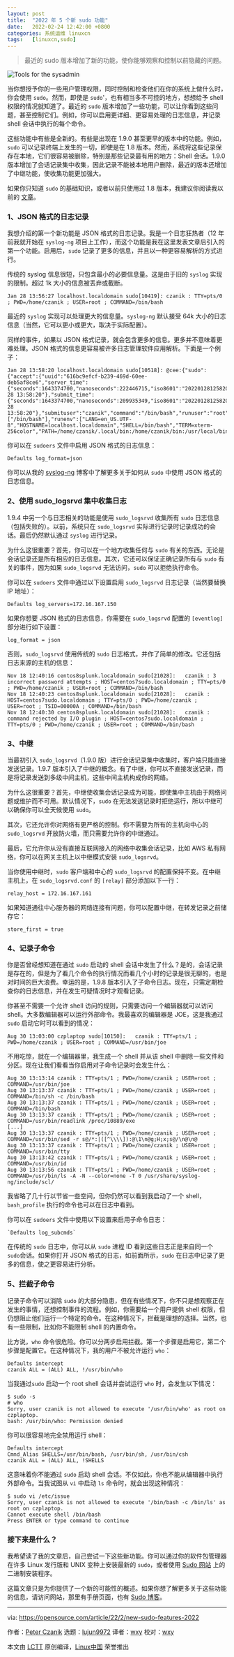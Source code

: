 ```yaml
---
layout: post
title:	"2022 年 5 个新 sudo 功能"
date:	2022-02-24 12:42:00 +0800 
categories:	系统运维 linuxcn 
tags:	[linuxcn,sudo]
---
```




> 
> 最近的 sudo 版本增加了新的功能，使你能够观察和控制以前隐藏的问题。
> 
> 
> 


![](/Asserts/Images/album/202202/24/124219ye7iqvqkvm7lla5a.jpg "Tools for the sysadmin")


当你想授予你的一些用户管理权限，同时控制和检查他们在你的系统上做什么时，你会使用 `sudo`。然而，即使是 `sudo`'，也有相当多不可控的地方，想想给予 shell 权限的情况就知道了。最近的 `sudo` 版本增加了一些功能，可以让你看到这些问题，甚至控制它们。例如，你可以启用更详细、更容易处理的日志信息，并记录 shell 会话中执行的每个命令。


这些功能中有些是全新的。有些是出现在 1.9.0 甚至更早的版本中的功能。例如，`sudo` 可以记录终端上发生的一切，即使是在 1.8 版本。然而，系统将这些记录保存在本地，它们很容易被删除，特别是那些记录最有用的地方：Shell 会话。1.9.0 版本增加了会话记录集中收集，因此记录不能被本地用户删除，最近的版本还增加了中继功能，使收集功能更加强大。


如果你只知道 `sudo` 的基础知识，或者以前只使用过 1.8 版本，我建议你阅读我以前的 [文章](/article-12865-1.html)。


### 1、JSON 格式的日志记录


我想介绍的第一个新功能是 JSON 格式的日志记录。我是一个日志狂热者（12 年前我就开始在 `syslog-ng` 项目上工作），而这个功能是我在这里发表文章后引入的第一个功能。启用后，`sudo` 记录了更多的信息，并且以一种更容易解析的方式进行。


传统的 syslog 信息很短，只包含最小的必要信息量。这是由于旧的 `syslog` 实现的限制。超过 1k 大小的信息被丢弃或截断。



```
Jan 28 13:56:27 localhost.localdomain sudo[10419]: czanik : TTY=pts/0 ; PWD=/home/czanik ; USER=root ; COMMAND=/bin/bash

```

最近的 `syslog` 实现可以处理更大的信息量。`syslog-ng` 默认接受 64k 大小的日志信息（当然，它可以更小或更大，取决于实际配置）。


同样的事件，如果以 JSON 格式记录，就会包含更多的信息。更多并不意味着更难处理。JSON 格式的信息更容易被许多日志管理软件应用解析。下面是一个例子：



```
Jan 28 13:58:20 localhost.localdomain sudo[10518]: @cee:{"sudo":{"accept":{"uuid":"616bc9efcf-b239-469d-60ee-deb5af8ce6","server_time":{"seconds":1643374700,"nanoseconds":222446715,"iso8601":"20220128125820Z","localtime":"Jan 28 13:58:20"},"submit_time":{"seconds":1643374700,"nanoseconds":209935349,"iso8601":"20220128125820Z","localtime":"Jan 28 13:58:20"},"submituser":"czanik","command":"/bin/bash","runuser":"root","runcwd":"/home/czanik","ttyname":"/dev/pts/0","submithost":"localhost.localdomain","submitcwd":"/home/czanik","runuid":0,"columns":118,"lines":60,"runargv":["/bin/bash"],"runenv":["LANG=en_US.UTF-8","HOSTNAME=localhost.localdomain","SHELL=/bin/bash","TERM=xterm-256color","PATH=/home/czanik/.local/bin:/home/czanik/bin:/usr/local/bin:/usr/bin:/usr/local/sbin:/usr/sbin","MAIL=/var/mail/root","LOGNAME=root","USER=root","HOME=/root","SUDO_COMMAND=/bin/bash","SUDO_USER=czanik","SUDO_UID=1000","SUDO_GID=1000"]}}}

```

你可以在 `sudoers` 文件中启用 JSON 格式的日志信息：



```
Defaults log_format=json

```

你可以从我的 [syslog-ng](https://www.syslog-ng.com/community/b/blog/posts/working-with-json-logs-from-sudo-in-syslog-ng) 博客中了解更多关于如何从 `sudo` 中使用 JSON 格式的日志信息。


### 2、使用 sudo\_logsrvd 集中收集日志


1.9.4 中另一个与日志相关的功能是使用 `sudo_logsrvd` 收集所有 `sudo` 日志信息（包括失败的）。以前，系统只在 `sudo_logsrvd` 实际进行记录时记录成功的会话。最后仍然默认通过 `syslog` 进行记录。


为什么这很重要？首先，你可以在一个地方收集任何与 `sudo` 有关的东西。无论是会话记录还是所有相应的日志信息。其次，它还可以保证正确记录所有与 `sudo` 有关的事件，因为如果 `sudo_logsrvd` 无法访问，`sudo` 可以拒绝执行命令。


你可以在 `sudoers` 文件中通过以下设置启用 `sudo_logsrvd` 日志记录（当然要替换 IP 地址）：



```
Defaults log_servers=172.16.167.150

```

如果你想要 JSON 格式的日志信息，你需要在 `sudo_logsrvd` 配置的 `[eventlog]` 部分进行如下设置：



```
log_format = json

```

否则，`sudo_logsrvd` 使用传统的 `sudo` 日志格式，并作了简单的修改。它还包括日志来源的主机的信息：



```
Nov 18 12:40:16 centos8splunk.localdomain sudo[21028]:   czanik : 3 incorrect password attempts ; HOST=centos7sudo.localdomain ; TTY=pts/0 ; PWD=/home/czanik ; USER=root ; COMMAND=/bin/bash
Nov 18 12:40:23 centos8splunk.localdomain sudo[21028]:   czanik : HOST=centos7sudo.localdomain ; TTY=pts/0 ; PWD=/home/czanik ; USER=root ; TSID=00000A ; COMMAND=/bin/bash
Nov 18 12:40:30 centos8splunk.localdomain sudo[21028]:   czanik : command rejected by I/O plugin ; HOST=centos7sudo.localdomain ; TTY=pts/0 ; PWD=/home/czanik ; USER=root ; COMMAND=/bin/bash

```

### 3、中继


当最初引入 `sudo_logsrvd`（1.9.0 版）进行会话记录集中收集时，客户端只能直接发送记录。1.9.7 版本引入了中继的概念。有了中继，你可以不直接发送记录，而是将记录发送到多级中间主机，这些中间主机构成你的网络。


为什么这很重要？首先，中继使收集会话记录成为可能，即使集中主机由于网络问题或维护而不可用。默认情况下，`sudo` 在无法发送记录时拒绝运行，所以中继可以确保你可以全天候使用 `sudo`。


其次，它还允许你对网络有更严格的控制。你不需要为所有的主机向中心的 `sudo_logsrvd` 开放防火墙，而只需要允许你的中继通过。


最后，它允许你从没有直接互联网接入的网络中收集会话记录，比如 AWS 私有网络，你可以在网关主机上以中继模式安装 `sudo_logsrvd`。


当你使用中继时，`sudo` 客户端和中心的 `sudo_logsrvd` 的配置保持不变。在中继主机上，在 `sudo_logsrvd.conf` 的 `[relay]` 部分添加以下一行：



```
relay_host = 172.16.167.161

```

如果知道通往中心服务器的网络连接有问题，你可以配置中继，在转发记录之前储存它：



```
store_first = true

```

### 4、记录子命令


你是否曾经想知道在通过 `sudo` 启动的 shell 会话中发生了什么？是的，会话记录是存在的，但是为了看几个命令的执行情况而看几个小时的记录是很无聊的，也是对时间的巨大浪费。幸运的是，1.9.8 版本引入了子命令日志。现在，只需定期检查你的日志信息，并在发生可疑情况时才观看记录。


你甚至不需要一个允许 shell 访问的规则，只需要访问一个编辑器就可以访问 shell。大多数编辑器可以运行外部命令。我最喜欢的编辑器是 JOE，这是我通过 `sudo` 启动它时可以看到的情况：



```
Aug 30 13:03:00 czplaptop sudo[10150]:   czanik : TTY=pts/1 ; PWD=/home/czanik ; USER=root ; COMMAND=/usr/bin/joe

```

不用吃惊，就在一个编辑器里，我生成一个 shell 并从该 shell 中删除一些文件和分区。现在让我们看看当你启用对子命令记录时会发生什么：



```
Aug 30 13:13:14 czanik : TTY=pts/1 ; PWD=/home/czanik ; USER=root ; COMMAND=/usr/bin/joe
Aug 30 13:13:37 czanik : TTY=pts/1 ; PWD=/home/czanik ; USER=root ; COMMAND=/bin/sh -c /bin/bash
Aug 30 13:13:37 czanik : TTY=pts/1 ; PWD=/home/czanik ; USER=root ; COMMAND=/bin/bash
Aug 30 13:13:37 czanik : TTY=pts/1 ; PWD=/home/czanik ; USER=root ; COMMAND=/usr/bin/readlink /proc/10889/exe
[...]
Aug 30 13:13:37 czanik : TTY=pts/1 ; PWD=/home/czanik ; USER=root ; COMMAND=/usr/bin/sed -r s@/*:|([^\\\\]):@\1\n@g;H;x;s@/\n@\n@
Aug 30 13:13:37 czanik : TTY=pts/1 ; PWD=/home/czanik ; USER=root ; COMMAND=/usr/bin/tty
Aug 30 13:13:42 czanik : TTY=pts/1 ; PWD=/home/czanik ; USER=root ; COMMAND=/usr/bin/id
Aug 30 13:13:56 czanik : TTY=pts/1 ; PWD=/home/czanik ; USER=root ; COMMAND=/usr/bin/ls -A -N --color=none -T 0 /usr/share/syslog-ng/include/scl/

```

我省略了几十行以节省一些空间，但你仍然可以看到我启动了一个 shell，`bash_profile` 执行的命令也可以在日志中看到。


你可以在 `sudoers` 文件中使用以下设置来启用子命令日志：



```
`Defaults log_subcmds`

```

在传统的 `sudo` 日志中，你可以从 `sudo` 进程 ID 看到这些日志正是来自同一个 `sudo`会话。如果你打开 JSON 格式的日志，如前面所示，`sudo` 在日志中记录了更多的信息，使之更容易进行分析。


### 5、拦截子命令


记录子命令可以消除 `sudo` 的大部分隐患，但在有些情况下，你不只是想观察正在发生的事情，还想控制事件的流程。例如，你需要给一个用户提供 shell 权限，但仍想阻止他们运行一个特定的命令。在这种情况下，拦截是理想的选择。当然，也有一些限制，比如你不能限制 shell 的内置命令。


比方说，`who` 命令很危险。你可以分两步启用拦截。第一个步骤是启用它，第二个步骤是配置它。在这种情况下，我的用户不被允许运行 `who`：



```
Defaults intercept
czanik ALL = (ALL) ALL, !/usr/bin/who

```

当我通过`sudo` 启动一个 root shell 会话并尝试运行 `who` 时，会发生以下情况：



```
$ sudo -s
# who
Sorry, user czanik is not allowed to execute '/usr/bin/who' as root on czplaptop.
bash: /usr/bin/who: Permission denied

```

你可以很容易地完全禁用运行 shell：



```
Defaults intercept
Cmnd_Alias SHELLS=/usr/bin/bash, /usr/bin/sh, /usr/bin/csh
czanik ALL = (ALL) ALL, !SHELLS

```

这意味着你不能通过 `sudo` 启动 shell 会话。不仅如此，你也不能从编辑器中执行外部命令。当我试图从 `vi` 中启动 `ls` 命令时，就会出现这种情况：



```
$ sudo vi /etc/issue
Sorry, user czanik is not allowed to execute '/bin/bash -c /bin/ls' as root on czplaptop.
Cannot execute shell /bin/bash
Press ENTER or type command to continue

```

### 接下来是什么？


我希望读了我的文章后，自己尝试一下这些新功能。你可以通过你的软件包管理器在许多 Linux 发行版和 UNIX 变种上安装最新的 `sudo`，或者使用 [Sudo 网站](https://www.sudo.ws/getting/packages) 上的二进制安装程序。


这篇文章只是为你提供了一个新的可能性的概述。如果你想了解更多关于这些功能的信息，请访问网站，那里有手册页面，也有 [Sudo 博客](https://www.sudo.ws/posts)。




---


via: <https://opensource.com/article/22/2/new-sudo-features-2022>


作者：[Peter Czanik](https://opensource.com/users/czanik) 选题：[lujun9972](https://github.com/lujun9972) 译者：[wxy](https://github.com/wxy) 校对：[wxy](https://github.com/wxy)


本文由 [LCTT](https://github.com/LCTT/TranslateProject) 原创编译，[Linux中国](https://linux.cn/) 荣誉推出
